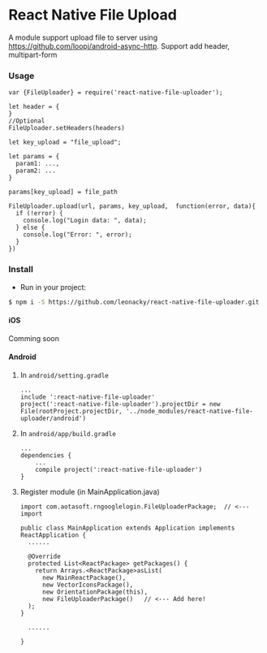 # React Native File Upload

A module support upload file to server using https://github.com/loopj/android-async-http. Support add header, multipart-form

### Usage
```
var {FileUploader} = require('react-native-file-uploader');

let header = {
}
//Optional
FileUploader.setHeaders(headers)

let key_upload = "file_upload";

let params = {
  param1: ...,
  param2: ...
}

params[key_upload] = file_path

FileUploader.upload(url, params, key_upload,  function(error, data){
  if (!error) {
    console.log("Login data: ", data);
  } else {
    console.log("Error: ", error);
  }
})
```


### Install

- Run in your project:
```sh
$ npm i -S https://github.com/leonacky/react-native-file-uploader.git
```

#### iOS
Comming soon

#### Android

1. In `android/setting.gradle`

    ```
    ...
    include ':react-native-file-uploader'
    project(':react-native-file-uploader').projectDir = new File(rootProject.projectDir, '../node_modules/react-native-file-uploader/android')
    ```

2. In `android/app/build.gradle`

    ```
    ...
    dependencies {
        ...
        compile project(':react-native-file-uploader')
    }
    ```

3. Register module (in MainApplication.java)

    ```
    import com.aotasoft.rngooglelogin.FileUploaderPackage;  // <--- import

    public class MainApplication extends Application implements ReactApplication {
      ......

      @Override
      protected List<ReactPackage> getPackages() {
        return Arrays.<ReactPackage>asList(
          new MainReactPackage(),
          new VectorIconsPackage(),
          new OrientationPackage(this),
          new FileUploaderPackage()   // <--- Add here!
      );
    }

      ......

    }
    ```

